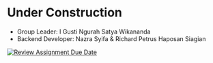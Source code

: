 # Under Construction

- Group Leader: I Gusti Ngurah Satya Wikananda
- Backend Developer: Nazra Syifa & Richard Petrus Haposan Siagian

[![Review Assignment Due Date](https://classroom.github.com/assets/deadline-readme-button-24ddc0f5d75046c5622901739e7c5dd533143b0c8e959d652212380cedb1ea36.svg)](https://classroom.github.com/a/0wBSnje4)
